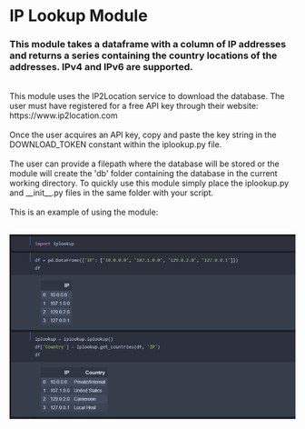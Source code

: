 # IP Lookup Module
### This module takes a dataframe with a column of IP addresses and returns a series containing the country locations of the addresses.  IPv4 and IPv6 are supported.
<br/>
This module uses the IP2Location service to download the database.  The user must have registered for a free API key through their website: https://www.ip2location.com
<br/><br/>
Once the user acquires an API key, copy and paste the key string in the DOWNLOAD_TOKEN constant within the iplookup.py file.
<br/><br/>
The user can provide a filepath where the database will be stored or the module will create the 'db' folder containing the database in the current working directory.  To quickly use this module simply place the iplookup.py and __init__.py files in the same folder with your script.
<br/><br/>
This is an example of using the module:
<br/><br/>

![example.png](example.png)
